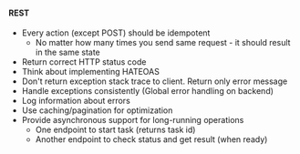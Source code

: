 #### REST
* Every action (except POST) should be idempotent
    * No matter how many times you send same request - it should result in the same state
* Return correct HTTP status code
* Think about implementing HATEOAS
* Don't return exception stack trace to client. Return only error message
* Handle exceptions consistently (Global error handling on backend)
* Log information about errors
* Use caching/pagination for optimization
* Provide asynchronous support for long-running operations
    * One endpoint to start task (returns task id)
    * Another endpoint to check status and get result (when ready)

